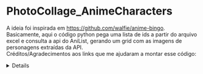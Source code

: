 # PhotoCollage_AnimeCharacters
A ideia foi inspirada em https://github.com/walfie/anime-bingo. Basicamente, aqui o código python pega uma lista de ids a partir do arquivo excel e consulta a api do AniList, gerando um grid com as imagens de personagens extraídas da API. <br/>
Créditos/Agradecimentos aos links que me ajudaram a montar esse código:<br/><details>
https://stackoverflow.com/questions/37921295/python-pil-image-make-3x3-grid-from-sequence-images<br/>
https://thecleverprogrammer.com/2021/06/08/convert-image-to-array-using-python/<br/>
https://thecleverprogrammer.com/2021/07/31/collage-maker-using-python/<br/> 
https://anilist.gitbook.io/anilist-apiv2-docs/overview/graphql/getting-started<br/>
https://anilist.github.io/ApiV2-GraphQL-Docs/<br/>
https://github.com/walfie/anime-bingo<br/>
https://stackoverflow.com/questions/9029287/how-to-extract-http-response-body-from-a-python-requests-call<br/>
https://stackoverflow.com/questions/7391945/how-do-i-read-image-data-from-a-url-in-python<br/>
https://pythonbasics.org/read-excel/<br/>
https://www.geeksforgeeks.org/how-to-convert-pandas-dataframe-into-a-list/<br/>
https://auth0.com/blog/image-processing-in-python-with-pillow/<br/>
https://code-maven.com/create-images-with-python-pil-pillow<br/>
https://stackoverflow.com/questions/24085996/how-i-can-load-a-font-file-with-pil-imagefont-truetype-without-specifying-the-ab<br/>
https://www.programcreek.com/python/?CodeExample=draw+rectangle<br/>
https://www.blog.pythonlibrary.org/2021/02/23/drawing-shapes-on-images-with-python-and-pillow/<br/>
https://pillow.readthedocs.io/en/stable/reference/ImageFont.html<details>